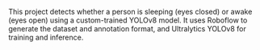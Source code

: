 This project detects whether a person is sleeping (eyes closed) or awake (eyes open) using a custom-trained YOLOv8 model. It uses Roboflow to generate the dataset and annotation format, and Ultralytics YOLOv8 for training and inference.
